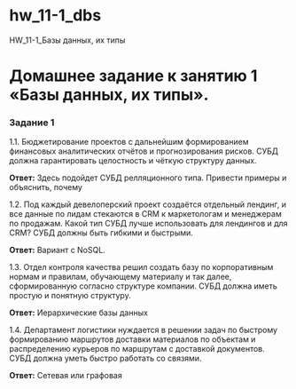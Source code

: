 # hw_11-1_dbs
HW_11-1_Базы данных, их типы

#  Домашнее задание к занятию 1 «Базы данных, их типы».

### Задание 1

1.1. Бюджетирование проектов с дальнейшим формированием финансовых аналитических отчётов и прогнозирования рисков. СУБД должна гарантировать целостность и чёткую структуру данных.

**Ответ:** Здесь подойдет СУБД релляционного типа. Привести примеры и объяснить, почему

1.2. Под каждый девелоперский проект создаётся отдельный лендинг, и все данные по лидам стекаются в CRM к маркетологам и менеджерам по продажам. Какой тип СУБД лучше использовать для лендингов и для CRM? СУБД должны быть гибкими и быстрыми.

**Ответ:** Вариант с NoSQL.

1.3. Отдел контроля качества решил создать базу по корпоративным нормам и правилам, обучающему материалу и так далее, сформированную согласно структуре компании. СУБД должна иметь простую и понятную структуру.

**Ответ:** Иерархические базы данных

1.4. Департамент логистики нуждается в решении задач по быстрому формированию маршрутов доставки материалов по объектам и распределению курьеров по маршрутам с доставкой документов. СУБД должна уметь быстро работать со связями.

**Ответ:** Сетевая или графовая

